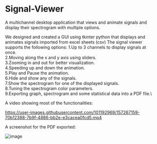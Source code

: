 # Signal-Viewer
A multichannel desktop application that views and animate signals and display their spectrogram with multiple options.

We designed and created a GUI using tkinter python that displays and animates signals imported from excel sheets (csv)
The signal viewer supports the following options:
1.Up to 3 channels to display signals at once. \
2.Moving along the x and y axis using sliders. \
3.Zooming in and out for better visualization.\
4.Speeding up and down the animation.\
5.Play and Pause the animation.\
6.Hide and show any of the signals.\
7.Show the spectrogram for one of the displayed signals.\
8.Tuning the spectrogram color parameters.\
9.Exporting graph, spectrogram and some statistical data into a PDF file.\

A video showing most of the functionalities:

https://user-images.githubusercontent.com/101192969/157267159-70b12388-7b9f-4886-bb2e-e3cacea0fcd5.mp4


A screenshot for the PDF exported:

![image](https://user-images.githubusercontent.com/101192969/157266849-687f09bd-76ea-4108-ad3d-674f64debe98.png)

